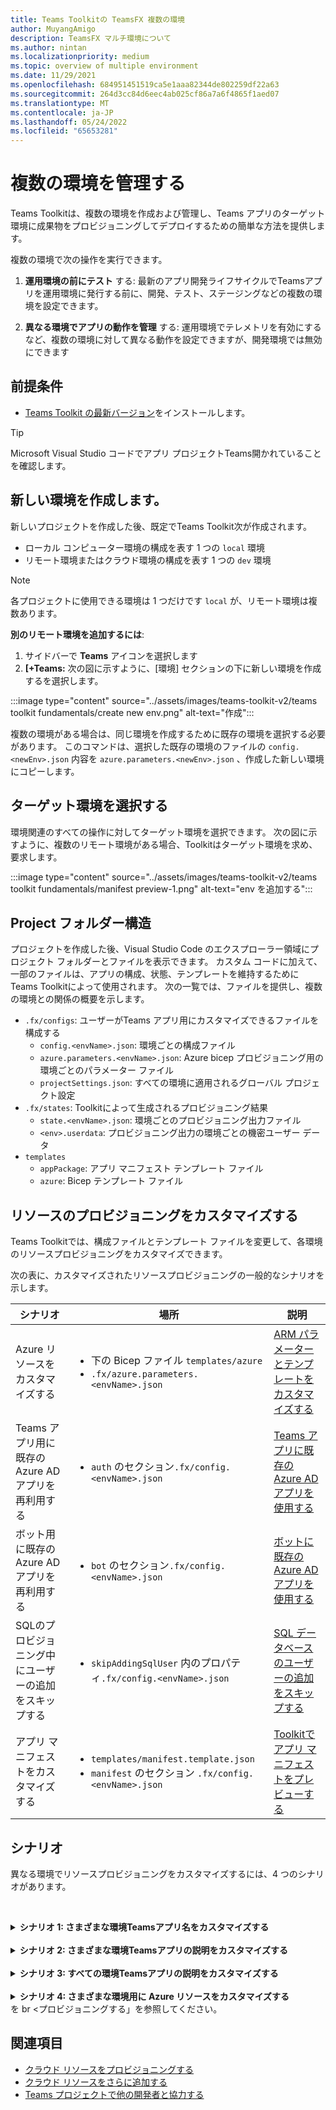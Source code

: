 ```yaml
---
title: Teams Toolkitの TeamsFX 複数の環境
author: MuyangAmigo
description: TeamsFX マルチ環境について
ms.author: nintan
ms.localizationpriority: medium
ms.topic: overview of multiple environment
ms.date: 11/29/2021
ms.openlocfilehash: 684951451519ca5e1aaa82344de802259df22a63
ms.sourcegitcommit: 264d3cc84d6eec4ab025cf86a7a6f4865f1aed07
ms.translationtype: MT
ms.contentlocale: ja-JP
ms.lasthandoff: 05/24/2022
ms.locfileid: "65653281"
---
```

# <a name="manage-multiple-environments"></a>複数の環境を管理する

 Teams Toolkitは、複数の環境を作成および管理し、Teams アプリのターゲット環境に成果物をプロビジョニングしてデプロイするための簡単な方法を提供します。

 複数の環境で次の操作を実行できます。

1. **運用環境の前にテスト** する: 最新のアプリ開発ライフサイクルでTeamsアプリを運用環境に発行する前に、開発、テスト、ステージングなどの複数の環境を設定できます。

2. **異なる環境でアプリの動作を管理** する: 運用環境でテレメトリを有効にするなど、複数の環境に対して異なる動作を設定できますが、開発環境では無効にできます

## <a name="prerequisite"></a>前提条件

* [Teams Toolkit の最新バージョン](https://marketplace.visualstudio.com/items?itemName=TeamsDevApp.ms-teams-vscode-extension)をインストールします。

> [!TIP]
> Microsoft Visual Studio コードでアプリ プロジェクトTeams開かれていることを確認します。

## <a name="create-a-new-environment"></a>新しい環境を作成します。

新しいプロジェクトを作成した後、既定でTeams Toolkit次が作成されます。

* ローカル コンピューター環境の構成を表す 1 つの `local` 環境
* リモート環境またはクラウド環境の構成を表す 1 つの `dev` 環境

> [!NOTE]
> 各プロジェクトに使用できる環境は 1 つだけです `local` が、リモート環境は複数あります。

**別のリモート環境を追加するには**:

1. サイドバーで **Teams** アイコンを選択します
2. **[+Teams:** 次の図に示すように、[環境] セクションの下に新しい環境を作成するを選択します。

:::image type="content" source="../assets/images/teams-toolkit-v2/teams toolkit fundamentals/create new env.png" alt-text="作成":::

複数の環境がある場合は、同じ環境を作成するために既存の環境を選択する必要があります。 このコマンドは、選択した既存の環境のファイルの `config.<newEnv>.json` 内容を `azure.parameters.<newEnv>.json` 、作成した新しい環境にコピーします。

## <a name="select-target-environment"></a>ターゲット環境を選択する

環境関連のすべての操作に対してターゲット環境を選択できます。 次の図に示すように、複数のリモート環境がある場合、Toolkitはターゲット環境を求め、要求します。

:::image type="content" source="../assets/images/teams-toolkit-v2/teams toolkit fundamentals/manifest preview-1.png" alt-text="env を追加する":::

## <a name="project-folder-structure"></a>Project フォルダー構造

プロジェクトを作成した後、Visual Studio Code のエクスプローラー領域にプロジェクト フォルダーとファイルを表示できます。 カスタム コードに加えて、一部のファイルは、アプリの構成、状態、テンプレートを維持するためにTeams Toolkitによって使用されます。 次の一覧では、ファイルを提供し、複数の環境との関係の概要を示します。

* `.fx/configs`: ユーザーがTeams アプリ用にカスタマイズできるファイルを構成する
  * `config.<envName>.json`: 環境ごとの構成ファイル 
  * `azure.parameters.<envName>.json`: Azure bicep プロビジョニング用の環境ごとのパラメーター ファイル
  * `projectSettings.json`: すべての環境に適用されるグローバル プロジェクト設定
* `.fx/states`: Toolkitによって生成されるプロビジョニング結果
  * `state.<envName>.json`: 環境ごとのプロビジョニング出力ファイル
  * `<env>.userdata`: プロビジョニング出力の環境ごとの機密ユーザー データ
* `templates`
  * `appPackage`: アプリ マニフェスト テンプレート ファイル
  * `azure`: Bicep テンプレート ファイル

## <a name="customize-resource-provision"></a>リソースのプロビジョニングをカスタマイズする

Teams Toolkitでは、構成ファイルとテンプレート ファイルを変更して、各環境のリソースプロビジョニングをカスタマイズできます。

次の表に、カスタマイズされたリソースプロビジョニングの一般的なシナリオを示します。

| シナリオ | 場所| 説明 |
| --- | --- | --- |
| Azure リソースをカスタマイズする | <ul> <li>下の Bicep ファイル `templates/azure`</li> <li>`.fx/azure.parameters.<envName>.json`</li></ul> | [ARM パラメーターとテンプレートをカスタマイズする](provision.md#customize-arm-parameters-and-templates) |
| Teams アプリ用に既存の Azure AD アプリを再利用する | <ul> <li>`auth` のセクション`.fx/config.<envName>.json`</li> </ul> |  [Teams アプリに既存の Azure AD アプリを使用する](provision.md#use-an-existing-azure-ad-app-for-your-teams-app) |
| ボット用に既存の Azure AD アプリを再利用する | <ul> <li>`bot` のセクション`.fx/config.<envName>.json`</li> </ul> | [ボットに既存の Azure AD アプリを使用する](provision.md#use-an-existing-azure-ad-app-for-your-bot) |
| SQLのプロビジョニング中にユーザーの追加をスキップする | <ul> <li>`skipAddingSqlUser` 内のプロパティ`.fx/config.<envName>.json`</li> </ul> | [SQL データベースのユーザーの追加をスキップする](provision.md#skip-adding-user-for-sql-database) |
| アプリ マニフェストをカスタマイズする | <ul> <li>`templates/manifest.template.json`</li> <li>`manifest` のセクション `.fx/config.<envName>.json`</li>  </ul> | [Toolkitでアプリ マニフェストをプレビューする](TeamsFx-preview-and-customize-app-manifest.md)|

## <a name="scenarios"></a>シナリオ

異なる環境でリソースプロビジョニングをカスタマイズするには、4 つのシナリオがあります。
<br>

<br><details>
<summary><b>シナリオ 1: さまざまな環境Teamsアプリ名をカスタマイズする</b></summary>

Teamsアプリ名は`myapp(dev)`、既定の環境と`myapp(staging)`ステージング`staging`環境`dev`に設定できます。

カスタマイズするには、次の手順を実行します。

1. 構成ファイルを開く `.fx/configs/config.dev.json`
2. *appName >マニフェストのプロパティを短い>* に更新します。`myapp(dev)`

  更新プログラム `.fx/configs/config.dev.json` は次のとおりです。

  ```json
  {
      "$schema": "https://aka.ms/teamsfx-env-config-schema",
      "description": "You can customize the TeamsFx config for different environments.   Visit https://aka.ms/teamsfx-env-config to learn more about this.",
      "manifest": {
          "appName": {
              "short": "myapp(dev)"
              ...
          }
      }
      ...
  }
  ```

3. 新しい環境を作成し、存在しない場合は名前を付 `staging` けます
4. 構成ファイルを開く `.fx/configs/config.staging.json`
5. 同じプロパティを更新する `myapp(staging)`
6. プロビジョニング コマンドと`staging`環境を`dev`実行して、リモート環境でアプリ名を更新します。 Teams Toolkitを使用してプロビジョニング コマンドを実行するには、「プロビジョニング」を参照してください[。](provision.md#provision-using-teams-toolkit)
</details>
<br>


<details>
<summary><b>シナリオ 2: さまざまな環境Teamsアプリの説明をカスタマイズする</b></summary>

このシナリオでは、さまざまな環境に対して異なるTeamsアプリの説明を設定する方法について説明します。

* 既定の環境 `dev`の場合、説明は次のように指定します。 `my app description for dev`
* ステージング環境 `staging`の場合、説明は次の内容になります。 `my app description for staging`

カスタマイズするには、次の手順を実行します。

1. 構成ファイルを開く `.fx/configs/config.dev.json`
2. マニフェスト>説明の新しいプロパティ *を追加>値を指定して短く* する `my app description for dev`

  更新プログラム `.fx/configs/config.dev.json` は次のとおりです。

  ```json
  {
      "$schema": "https://aka.ms/teamsfx-env-config-schema",
      "description": "You can customize the TeamsFx config for different environments.   Visit https://aka.ms/teamsfx-env-config to learn more about this.",
      "manifest": {
          ...
          "description": {
              "short": "`my app description for dev"
              ...
          }
      }
      ...
  }
  ```

3. 新しい環境を作成し、存在しない場合は名前を付 `staging` けます
4. 構成ファイルを開く `.fx/configs/config.staging.json`
5. 同じプロパティを追加する `my app description for staging`
6. アプリ マニフェスト テンプレートTeams開く`templates/appPackage/manifest.template.json`
7. mustache 構文を使用してファイルを構成するで定義されている **変数** を使用するようにプロパティ`description > short`を更新する`{{config.manifest.description.short}}`
  
  更新プログラム `manifest.template.json` は次のとおりです。

  ```json
  {
    "$schema": "https://developer.microsoft.com/en-us/json-schemas/teams/v1.11/MicrosoftTeams.schema.json",
    "manifestVersion": "1.11",
    "version": "1.0.0",
    ...
    "description": {
      "short": "{{config.manifest.description.short}}", 
      ...
    },
    ...
  }
  ```

8. 環境に対して `dev` プロビジョニング コマンドを `staging` 実行して、リモート環境でアプリ名を更新します。 Teams Toolkitを使用してプロビジョニング コマンドを実行するには、「プロビジョニング」を参照してください[。](provision.md#provision-using-teams-toolkit)

</details>
<br>

<details>
<summary><b>シナリオ 3: すべての環境Teamsアプリの説明をカスタマイズする</b></summary>

このシナリオでは、Teams アプリの説明をすべての環境に対して設定する`my app description`方法について説明します。

Teams アプリ マニフェスト テンプレートはすべての環境で共有されるため、ターゲットの説明の値を更新できます。

1. アプリ マニフェスト テンプレートTeams開く`templates/appPackage/manifest.template.json`
2. **ハードコーディングされた文字列** を使用してプロパティ`description > short`を更新する `my app description`
  
  更新プログラム `manifest.template.json` は次のとおりです。

  ```json
  {
    "$schema": "https://developer.microsoft.com/en-us/json-schemas/teams/v1.11/MicrosoftTeams.schema.json",
    "manifestVersion": "1.11",
    "version": "1.0.0",
    ...
    "description": {
      "short": "my app description",
      ...
    },
    ...
  }
 ```
3. **すべての** 環境に対してプロビジョニング コマンドを実行して、リモート環境でアプリ名を更新します。 Teams Toolkitを使用してプロビジョニング コマンドを実行するには、「プロビジョニング」を参照してください[。](provision.md#provision-using-teams-toolkit)
<br></details>
<br>
<details>
<br><summary><b>シナリオ 4: さまざまな環境用に Azure リソースをカスタマイズする</b></summary>
fx/configs/azure.parameters に対応する環境を編集することで、Azure 関数名を指定するなど、環境ごとに Azure リソースをカスタマイズできます。{env}.json. ファイル。

Bicep テンプレートとパラメーター ファイルの詳細については、「 [クラウド リソース](provision.md)
</details> を br <プロビジョニングする」を参照してください。



## <a name="see-also"></a>関連項目

* [クラウド リソースをプロビジョニングする](provision.md)
* [クラウド リソースをさらに追加する](add-resource.md)
* [Teams プロジェクトで他の開発者と協力する](TeamsFx-collaboration.md)